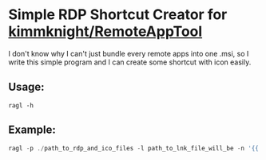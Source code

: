 # Simple RDP Shortcut Creator for [kimmknight/RemoteAppTool](https://github.com/kimmknight/remoteapptool)

I don't know why I can't just bundle every remote apps into one .msi, so I write this simple program and I can create some shortcut with icon easily.

## Usage:

```
ragl -h
```

## Example:

```powershell
ragl -p ./path_to_rdp_and_ico_files -l path_to_lnk_file_will_be -n '{{ .Name }} (remote)'
```